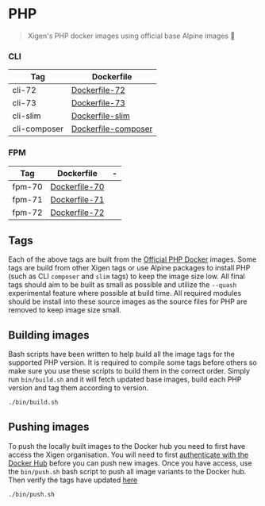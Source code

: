 # PHP
> Xigen's PHP docker images using official base Alpine images 🐳

### CLI
| Tag | Dockerfile |
|--|--|
| cli-72 | [Dockerfile-72](https://github.com/XigenIO/Docker-PHP/blob/master/cli/Dockerfile-72 "Dockerfile-72") |
| cli-73 | [Dockerfile-73](https://github.com/XigenIO/Docker-PHP/blob/master/cli/Dockerfile-73 "Dockerfile-73") |
| cli-slim | [Dockerfile-slim](https://github.com/XigenIO/Docker-PHP/blob/master/cli/Dockerfile-slim "Dockerfile-slim") |
| cli-composer | [Dockerfile-composer](https://github.com/XigenIO/Docker-PHP/blob/master/cli/Dockerfile-composer "Dockerfile-composer") |
### FPM
| Tag | Dockerfile | - |
|--|--|--|
| fpm-70 | [Dockerfile-70](https://github.com/XigenIO/Docker-PHP/blob/master/fpm/Dockerfile-70 "Dockerfile-70") |
| fpm-71 | [Dockerfile-71](https://github.com/XigenIO/Docker-PHP/blob/master/fpm/Dockerfile-71 "Dockerfile-71") |
| fpm-72 | [Dockerfile-72](https://github.com/XigenIO/Docker-PHP/blob/master/fpm/Dockerfile-72 "Dockerfile-72") |

## Tags
Each of the above tags are built from the [Official PHP Docker](https://hub.docker.com/_/php) images. Some tags are build from other Xigen tags or use Alpine packages to install PHP (such as CLI `composer` and `slim` tags) to keep the image size low. All final tags should aim to be built as small as possible and utilize the `--quash` experimental feature where possible at build time. All required modules should be install into these source images as the source files for PHP are removed to keep image size small.  

## Building images
Bash scripts have been written to help build all the image tags for the supported PHP version. It is required to compile some tags before others so make sure you use these scripts to build them in the correct order. Simply run `bin/build.sh` and it will fetch updated base images, build each PHP version and tag them according to version.
```sh
./bin/build.sh
```

## Pushing images
To push the locally built images to the Docker hub you need to first have access the Xigen organisation. You will need to first [authenticate with the Docker Hub](https://docs.docker.com/engine/reference/commandline/login/) before you can push new images. Once you have access, use the `bin/push.sh` bash script to push all image variants to the Docker hub. Then verify the tags have updated [here](https://hub.docker.com/r/xigen/php/tags)
```sh
./bin/push.sh
```

